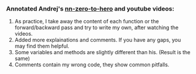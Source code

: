 ### Annotated Andrej's [nn-zero-to-hero](https://github.com/karpathy/nn-zero-to-hero) and youtube videos:

1. As practice, I take away the content of each function or the forward/backward pass and try to write my own, after watching the videos.
2. Added more explainations and comments. If you have any gaps, you may find them helpful.
3. Some variables and methods are slightly different than his. (Result is the same)
4. Comments contain my wrong code, they show common pitfalls.
